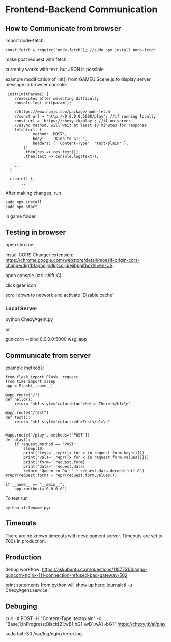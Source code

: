 # Frontend-Backend Communication

## How to Communicate from browser

import node-fetch:

```const fetch = require('node-fetch'); //sudo npm install node-fetch```

make post request with fetch:

currently works with text, but JSON is possible

example modification of init() from GAMEUIScene.js to display server message in browser console:

```
 init(initParams) {
    //executes after selecting difficulty
    console.log('initparam');
    
    //https://www.npmjs.com/package/node-fetch
    //const url = 'http://0.0.0.0:5000/play'; //if running locally
    const url = 'https://chexy.tk/play'; //if on server
    //async method, will wait at least 10 minutes for response
    fetch(url, {
            method: 'POST',
            body:    'King to G1; ',
            headers: { 'Content-Type': 'text/plain' },
        })
        .then(res => res.text())
        .then(text => console.log(text));

    ...
  }

  create() {
      ...
```

After making changes, run 

```
sudo npm install
sudo npm start
```

in game folder

## Testing in browser

open chrome

install CORS Changer extension: https://chrome.google.com/webstore/detail/moesif-origin-cors-change/digfbfaphojjndkpccljibejjbppifbc?hl=en-US.

open console (ctrl-shift-C)

click gear icon

scroll down to network and activate 'Disable cache'

### Local Server

python ChexyAgent.py

or

gunicorn --bind 0.0.0.0:5000 wsgi:app

## Communicate from server

example methods:

```
from flask import Flask, request
from time import sleep
app = Flask(__name__)

@app.route("/")
def hello():
    return "<h1 style='color:blue'>Hello There!</h1>\n"

@app.route("/test")
def test():
    return "<h1 style='color:red'>Test</h1>\n"

    
@app.route('/play', methods=['POST'])
def play():
    if request.method == 'POST':
        sleep(10)
        print('keys=',repr([x for x in request.form.keys()]))
        print('vals=',repr([x for x in request.form.values()]))
        print('form=',request.form)
        print('data=',request.data)
        return 'Queen to D4; ' + request.data.decode('utf-8') #repr(request.form) + repr(request.form.values()) 

if __name__ == "__main__":
    app.run(host='0.0.0.0')
```

To test run

```python <filename.py>```

## Timeouts

There are no known timeouts with development server. Timeouts are set to 700s in production.

## Production

debug workflow: https://askubuntu.com/questions/1187751/django-guncorn-nginx-111-connection-refused-bad-gateway-502

print statements from python will show up here: journalctl -u ChexyAgent.service

## Debuging

curl -X POST -H "Content-Type: text/plain" -d "Base;1;InProgress;Black[2];wB1;bG1 \wB1;wA1 -bG1" https://chexy.tk/ai/play

sudo tail -30 /var/log/nginx/error.log

